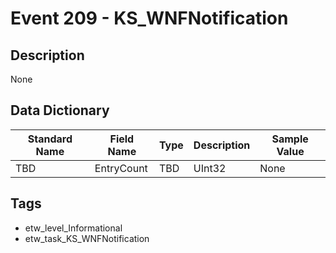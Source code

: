 # Event 209 - KS_WNFNotification

## Description
None

## Data Dictionary
|Standard Name|Field Name|Type|Description|Sample Value|
|---|---|---|---|---|
|TBD|EntryCount|TBD|UInt32|None|None|

## Tags
* etw_level_Informational
* etw_task_KS_WNFNotification